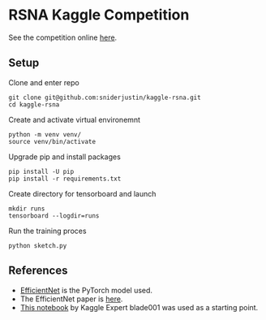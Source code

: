# RSNA Kaggle Competition

See the competition online [here](https://www.kaggle.com/c/rsna-miccai-brain-tumor-radiogenomic-classification).

## Setup

Clone and enter repo
```
git clone git@github.com:sniderjustin/kaggle-rsna.git
cd kaggle-rsna
```

Create and activate virtual environemnt
```
python -m venv venv/
source venv/bin/activate
```

Upgrade pip and install packages 
```
pip install -U pip
pip install -r requirements.txt
```

Create directory for tensorboard and launch
```
mkdir runs
tensorboard --logdir=runs
```

Run the training proces
```
python sketch.py
```

## References

- [EfficientNet](https://github.com/lukemelas/EfficientNet-PyTorch) is the PyTorch model used. 
- The EfficientNet paper is [here](https://arxiv.org/abs/1905.11946).
- [This notebook](https://www.kaggle.com/blade001/brain-tumor-eda-with-score) by Kaggle Expert blade001 was used as a starting point. 